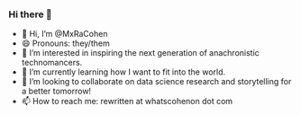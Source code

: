 ### Hi there 👋

- 👋 Hi, I’m @MxRaCohen
- 😄 Pronouns: they/them
- 👀 I’m interested in inspiring the next generation of anachronistic technomancers. 
- 🌱 I’m currently learning how I want to fit into the world. 
- 💞️ I’m looking to collaborate on data science research and storytelling for a better tomorrow! 
- 📫 How to reach me: rewritten at whatscohenon dot com

